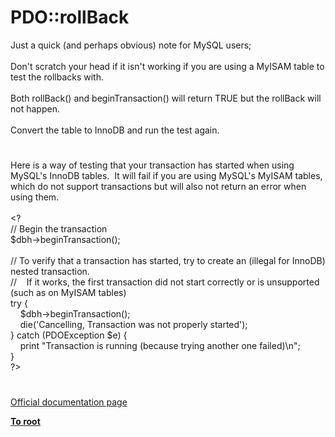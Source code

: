 # PDO::rollBack




<div class="phpcode"><span class="html">
Just a quick (and perhaps obvious) note for MySQL users;<br><br>Don&apos;t scratch your head if it isn&apos;t working if you are using a MyISAM table to test the rollbacks with. <br><br>Both rollBack() and beginTransaction() will return TRUE but the rollBack will not happen.<br><br>Convert the table to InnoDB and run the test again.</span>
</div>
  

#


<div class="phpcode"><span class="html">
Here is a way of testing that your transaction has started when using MySQL&apos;s InnoDB tables.&#xA0; It will fail if you are using MySQL&apos;s MyISAM tables, which do not support transactions but will also not return an error when using them.<br><br>&lt;?<br>// Begin the transaction<br>$dbh-&gt;beginTransaction();<br><br>// To verify that a transaction has started, try to create an (illegal for InnoDB) nested transaction.<br>//&#xA0; &#xA0; If it works, the first transaction did not start correctly or is unsupported (such as on MyISAM tables)<br>try {<br>&#xA0; &#xA0; $dbh-&gt;beginTransaction();<br>&#xA0; &#xA0; die(&apos;Cancelling, Transaction was not properly started&apos;);<br>} catch (PDOException $e) {<br>&#xA0; &#xA0; print &quot;Transaction is running (because trying another one failed)\n&quot;;<br>}<br>?&gt;</span>
</div>
  

#

[Official documentation page](https://www.php.net/manual/en/pdo.rollback.php)

**[To root](/README.md)**